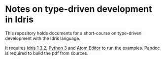 # Notes on type-driven development in Idris

This repository holds documents for a short-course on type-driven
development with the Idris language.

It requires [Idris 1.3.2](http://idris-lang.org), [Python
3](http://python.org) and [Atom Editor](http://atom.org) to run the examples. Pandoc is
required to build the pdf from sources.
